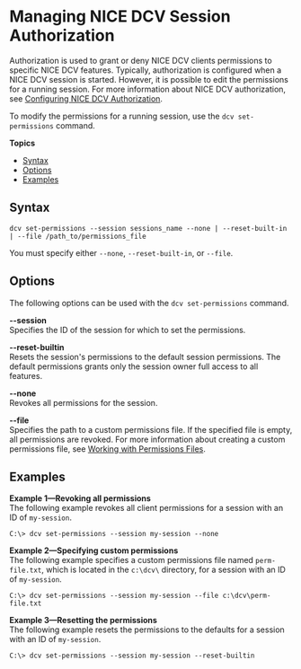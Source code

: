 # Managing NICE DCV Session Authorization<a name="managing-session-perms"></a>

Authorization is used to grant or deny NICE DCV clients permissions to specific NICE DCV features\. Typically, authorization is configured when a NICE DCV session is started\. However, it is possible to edit the permissions for a running session\. For more information about NICE DCV authorization, see [Configuring NICE DCV Authorization](security-authorization.md)\.

To modify the permissions for a running session, use the `dcv set-permissions` command\.

**Topics**
+ [Syntax](#syntax)
+ [Options](#options)
+ [Examples](#session-perms-example)

## Syntax<a name="syntax"></a>

```
dcv set-permissions --session sessions_name --none | --reset-built-in | --file /path_to/permissions_file
```

You must specify either `--none`, `--reset-built-in`, or `--file`\.

## Options<a name="options"></a>

The following options can be used with the `dcv set-permissions` command\.

**\-\-session**  
Specifies the ID of the session for which to set the permissions\.

**\-\-reset\-builtin**  
Resets the session's permissions to the default session permissions\. The default permissions grants only the session owner full access to all features\.

**\-\-none**  
Revokes all permissions for the session\.

**\-\-file**  
Specifies the path to a custom permissions file\. If the specified file is empty, all permissions are revoked\. For more information about creating a custom permissions file, see [Working with Permissions Files](security-authorization-file-create.md)\.

## Examples<a name="session-perms-example"></a>

**Example 1—Revoking all permissions**  
The following example revokes all client permissions for a session with an ID of `my-session`\.

```
C:\> dcv set-permissions --session my-session --none
```

**Example 2—Specifying custom permissions**  
The following example specifies a custom permissions file named `perm-file.txt`, which is located in the `c:\dcv\` directory, for a session with an ID of `my-session`\.

```
C:\> dcv set-permissions --session my-session --file c:\dcv\perm-file.txt
```

**Example 3—Resetting the permissions**  
The following example resets the permissions to the defaults for a session with an ID of `my-session`\.

```
C:\> dcv set-permissions --session my-session --reset-builtin
```